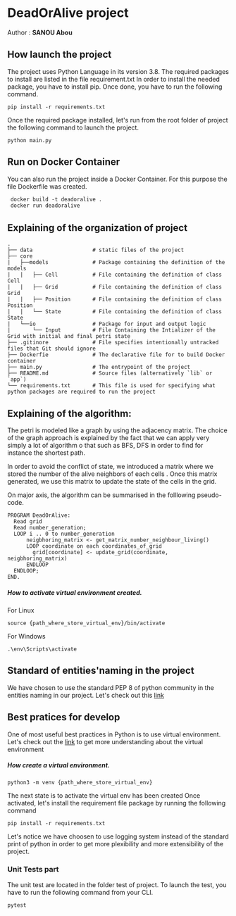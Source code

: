 # DeadOrAlive project
Author : **SANOU Abou**

## How launch the project
The project uses Python Language in its version 3.8. The required packages to install are listed in the file requirement.txt
In order to install the needed package, you have to install pip. Once done, you have to run the following command.

```shell script
pip install -r requirements.txt
```

Once the required package installed, let's run from the root folder of project the following command to launch the project.
```shell script
python main.py
```
## Run on Docker Container

You can also run the project inside a Docker Container. For this purpose the file Dockerfile was created.

```dockerfile
 docker build -t deadoralive .
 docker run deadoralive
```

## Explaining of the organization of project 


    .
    ├── data                   # static files of the project
    ├── core    
    |   ├──models              # Package containing the definition of the models
    |   |   ├── Cell           # File containing the definition of class Cell
    |   |   ├── Grid           # File containing the definition of class Grid
    |   |   ├── Position       # File containing the definition of class Position
    |   |   └── State          # File containing the definition of class State  
    |   └──io                  # Package for input and output logic
    |       └── Input          # File Containing the Intializer of the Grid with initial and final petri state
    ├── .gitinore              # File specifies intentionally untracked files that Git should ignore
    ├── Dockerfie              # The declarative file for to build Docker container
    ├── main.py                # The entrypoint of the project
    ├── README.md              # Source files (alternatively `lib` or `app`)
    └── requirements.txt       # This file is used for specifying what python packages are required to run the project

## Explaining of the algorithm:

The petri is modeled like a graph by using the adjacency matrix.
The choice of the graph approach is explained by the fact that we can apply very simply a lot 
of algorithm o that such as BFS, DFS in order to find for instance the shortest path.

In order to avoid the conflict of state, we introduced a matrix where we stored the number of the 
alive neighbors of each cells .
Once this matrix generated, we use this matrix to update the state of the cells in the grid.

On major axis, the algorithm can be summarised in the folllowing pseudo-code.
```
PROGRAM DeadOrAlive:
  Read grid
  Read number_generation;
  LOOP i .. 0 to number_generation
      neigbhoring_matrix <- get_matrix_number_neighbour_living()
      LOOP coordinate on each coordinates_of_grid
        grid[coordinate] <- update_grid(coordinate, neigbhoring_matrix) 
      ENDLOOP
  ENDLOOP;
END.
```


##### How to activate virtual environment created.
For Linux
```shell script
source {path_where_store_virtual_env}/bin/activate
```
For Windows
```shell script
.\env\Scripts\activate
```
## Standard of entities'naming in the project 

We have chosen to use the standard PEP 8 of python community in the entities naming in 
our project.
Let's check out this [link](https://pep8.org/)


## Best pratices for develop 
One of most useful best practices in Python is to use virtual environment.
Let's check out the [link](https://python-guide-pt-br.readthedocs.io/fr/latest/dev/virtualenvs.html) to get more understanding about the virtual environment 
##### How create a virtual environment.
```shell script
python3 -m venv {path_where_store_virtual_env}
```
The next state is to activate the virtual env has been created
Once activated, let's install the requirement file package by running the following command

```shell script
pip install -r requirements.txt
```

Let's notice we have choosen to use logging system instead of the standard print of python in order to get more plexibility and more extensibility 
of the project.


### Unit Tests part

The unit test are located in the folder test of project.
To launch the test, you have to run the following command from your CLI.

```shell script
pytest
```
